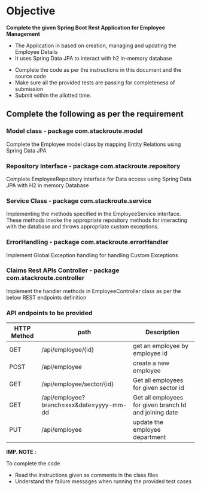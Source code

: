 # Objective

**Complete the given Spring Boot Rest Application for Employee Management**
- The Application in based on creation, managing and updating the Employee Details
- It uses Spring Data JPA to interact with h2 in-memory database

* Complete the code as per the instructions in this document and the source code
* Make sure all the provided tests are passing for completeness of submission
* Submit within the allotted time.

## Complete the following as per the requirement

### Model class - package com.stackroute.model

Complete the Employee model class by mapping Entity Relations using Spring Data JPA

### Repository Interface - package com.stackroute.repository

Complete EmployeeRepository interface for Data access using Spring Data JPA with H2 in memory Database

### Service Class - package com.stackroute.service

Implementing the methods specified in the EmployeeService interface. These methods invoke the appropriate repository methods for interacting with the database and throws appropriate custom exceptions.

### ErrorHandling - package com.stackroute.errorHandler

Implement Global Exception handling for handling Custom Exceptions

### Claims Rest APIs Controller - package com.stackroute.controller

Implement the handler methods in EmployeeController class as per the below REST endpoints definition

### API endpoints to be provided

| HTTP Method  | path                                     | Description                                            |
|--------------|------------------------------------------|--------------------------------------------------------|
| GET          | /api/employee/{id}                       | get an employee by employee id                         | 
| POST         | /api/employee                            | create a new employee                                  |
| GET          | /api/employee/sector/{id}                | Get all employees for given sector id                  |
| GET          | /api/employee?branch=xxx&date=yyyy-mm-dd | Get all employees for given branch Id and joining date |
| PUT          | /api/employee                            | update the employee department                         |


**IMP. NOTE :**

To complete the code
- Read the instructions given as comments in the class files
- Understand the failure messages when running the provided test cases   